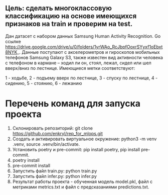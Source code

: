 ##  Цель: сделать многоклассовую классификацию на основе имеющихся признаков на train и проверим на test.


Дан датасет с набором данных Samsung Human Activity Recognition.
Gо ссылке https://drive.google.com/drive/u/0/folders/1yrWAo_RcJbpfOoxrSYyxf1oEbxt8NYK_.
Данные поступают с акселерометров и гироскопов мобильных телефонов Samsung Galaxy S3, также известен вид активности человека с телефоном в кармане – ходил ли он, стоял, лежал, сидел или шел вверх/вниз по лестнице.
Имеющиеся метки соответствуют:

1 - ходьбе,
2 - подъему вверх по лестнице,
3 - спуску по лестнице,
4 - сидению,
5 - стоянию,
6 - лежанию

# Перечень команд для запуска проекта
1. Склонировать репозиторий: git clone https://github.com/enkryl/rep_for_mlops.git
2. Создать и активировать виртуальное окружение: python3 -m venv .venv, source .venv/bin/activate.
3. Установить poetry и pre-commit: pip install poetry, pip install pre-commit.
4. poetry install
5. pre-commit install
6. Запустить файл train.py: python train.py
7. Запустить файл infer.py: python infer.py
8. Результат работы проекта - обученная модель model.pkl, файл с метриками metrics.txt и файл с предсказаниями predictions.txt.
